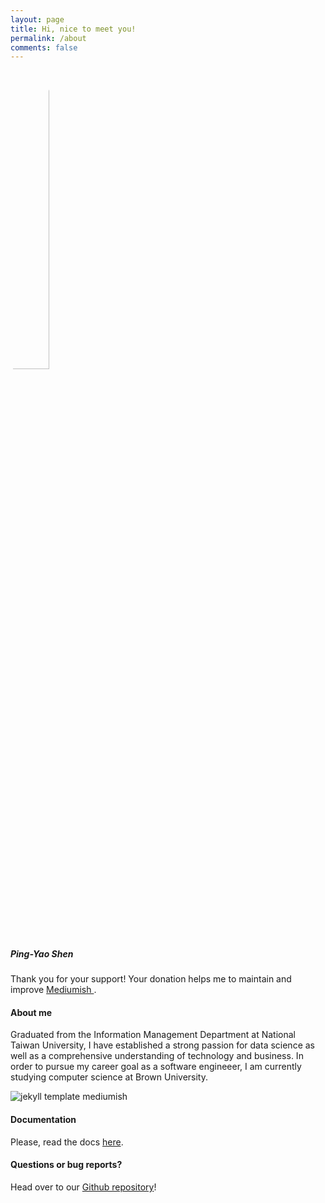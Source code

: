 ```yaml
---
layout: page
title: Hi, nice to meet you!
permalink: /about
comments: false
---
```


<div class="row justify-content-between">
<div class="col-md-4">
<div class="sticky-top sticky-top-80 text-center">
<img src="{{site.baseurl}}/assets/images/giraffe_and_me.jpg" class="img-thumbnail" style="border-radius:50%; width:35%; margin-bottom: 20px;">

<h5>Ping-Yao Shen</h5>

<p>Thank you for your support! Your donation helps me to maintain and improve <a target="_blank" href="https://github.com/wowthemesnet/mediumish-theme-jekyll">Mediumish <i class="fab fa-github"></i></a>.</p>
<div id="personal-social-info">
    <a href="https://github.com/ndshen" style="color: #333;"><i class="fab fa-github"></i></a>
    <a href="https://www.linkedin.com/in/ping-yao-shen-63996a15a/" style="color: #0e76a8;"><i class="fab fa-linkedin"></i></a>
    <a href="https://www.facebook.com/profile.php?id=100000130788875" style="color: #3b5998;"><i class="fab fa-facebook"></i></a>
    <a href="https://www.instagram.com/ndshen/" style="color: #fe4164;"><i class="fab fa-instagram"></i></a>
</div>
<!-- <a target="_blank" href="https://www.wowthemes.net/donate/" class="btn btn-danger">Buy me a coffee</a> <a target="_blank" href="https://bootstrapstarter.com/bootstrap-templates/template-mediumish-bootstrap-jekyll/" class="btn btn-warning">Documentation</a> -->

</div>
</div>
<div class="col-md-8 pr-5">
<h4>About me</h4>
<p>Graduated from the Information Management Department at National Taiwan University, I have established a strong passion for data science as well as a comprehensive understanding of technology and business. In order to pursue my career goal as a software engineeer, I am currently studying computer science at Brown University.  </p>

<p class="mb-5"><img class="shadow-lg" src="{{site.baseurl}}/assets/images/0001.jpg" alt="jekyll template mediumish" /></p>
<h4>Documentation</h4>

<p>Please, read the docs <a href="https://bootstrapstarter.com/bootstrap-templates/template-mediumish-bootstrap-jekyll/">here</a>.</p>

<h4>Questions or bug reports?</h4>

<p>Head over to our <a href="https://github.com/wowthemesnet/mediumish-theme-jekyll">Github repository</a>!</p>

</div>


</div>
